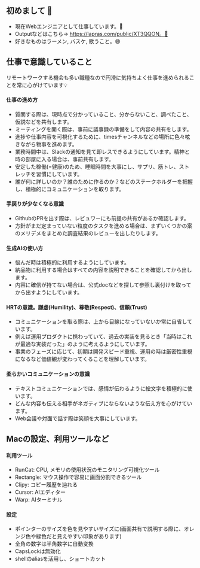 ## 初めまして 👋
- 現在Webエンジニアとして仕事しています。🔭
- Outputなどはこちら→ https://lapras.com/public/XT3QQON。📕
- 好きなものはラーメン, バスケ, 歌うこと。😄

## 仕事で意識していること
リモートワークする機会も多い職種なので円滑に気持ちよく仕事を進められることを常に心がけています💡

#### 仕事の進め方
- 質問する際は、現時点で分かっていること、分からないこと、調べたこと、仮説などを共有します。
- ミーティングを開く際は、事前に議事録の準備をして内容の共有をします。
- 進捗や仕事内容を可視化するために、timesチャンネルなどの場所に色々呟きながら物事を進めます。
- 業務時間中は、Slackの通知を見て即レスできるようにしています。精神と時の部屋に入る場合は、事前共有します。
- 安定した稼働(=健康)のため、睡眠時間を大事にし、サプリ、筋トレ、ストレッチを習慣にしています。
- 誰が何に詳しいのか？誰のために作るのか？などのステークホルダーを把握し、積極的にコミュニケーションを取ります。

#### 手戻りが少なくなる意識
- GithubのPRを出す際は、レビュワーにも前提の共有があるか確認します。
- 方針がまだ定まっていない粒度のタスクを進める場合は、まずいくつかの案のメリデメをまとめた調査結果のレビューを出したりします。

#### 生成AIの使い方
- 悩んだ時は積極的に利用するようにしています。
- 納品物に利用する場合はすべての内容を説明できることを確認してから出します。
- 内容に確信が持てない場合は、公式docなどを探して参照し裏付けを取ってから出すようにしています。

#### HRTの意識。謙虚(Humility)、尊敬(Respect)、信頼(Trust)
- コミュニケーションを取る際は、上から目線になっていないか常に自省しています。
- 例えば運用プロダクトに携わっていて、過去の実装を見るとき「当時はこれが最適な実装だった」のように考えるようにしています。
- 事業のフェーズに応じて、初期は開発スピード重視、運用の時は厳密性重視になるなど価値観が変わってくることを理解しています。

#### 柔らかいコミュニケーションの意識
- テキストコミュニケーションでは、感情が伝わるように絵文字を積極的に使います。
- どんな内容も伝える相手がネガティブにならないような伝え方を心がけています。
- Web会議や対面で話す際は笑顔を大事にしています。

## Macの設定、利用ツールなど
#### 利用ツール
- RunCat: CPU, メモリの使用状況のモニタリング可視化ツール
- Rectangle: マウス操作で容易に画面分割できるツール
- Clipy: コピー履歴を辿れる
- Cursor: AIエディター
- Warp: AIターミナル

#### 設定
- ポインターのサイズを色を見やすいサイズに(画面共有で説明する際に、オレンジ色や緑色だと見えやすい印象があります)
- 全角の数字は半角数字に自動変換
- CapsLockは無効化
- shellのaliasを活用し、ショートカット

